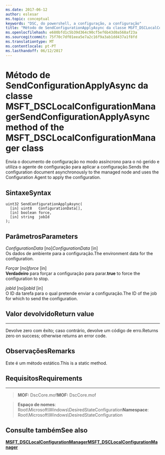 ```yaml
---
ms.date: 2017-06-12
author: eslesar
ms.topic: conceptual
keywords: "DSC, do powershell, a configuração, a configuração"
title: "Método de SendConfigurationApplyAsync da classe MSFT_DSCLocalConfigurationManager"
ms.openlocfilehash: e680bfd1c5b39d364c90cf5ef6b43d0a568af23a
ms.sourcegitcommit: 75f70c7df01eea5e7a2c16f9a3ab1dd437a1f8fd
ms.translationtype: MT
ms.contentlocale: pt-PT
ms.lasthandoff: 06/12/2017
---
```

# <a name="sendconfigurationapplyasync-method-of-the-msftdsclocalconfigurationmanager-class"></a><span data-ttu-id="28898-103">Método de SendConfigurationApplyAsync da classe MSFT_DSCLocalConfigurationManager</span><span class="sxs-lookup"><span data-stu-id="28898-103">SendConfigurationApplyAsync method of the MSFT_DSCLocalConfigurationManager class</span></span>

<span data-ttu-id="28898-104">Envia o documento de configuração no modo assíncrono para o nó gerido e utiliza o agente de configuração para aplicar a configuração.</span><span class="sxs-lookup"><span data-stu-id="28898-104">Sends the configuration document asynchronously to the managed node and uses the Configuration Agent to apply the configuration.</span></span>

<a name="syntax"></a><span data-ttu-id="28898-105">Sintaxe</span><span class="sxs-lookup"><span data-stu-id="28898-105">Syntax</span></span>
------

```mof
uint32 SendConfigurationApplyAsync(
  [in] uint8   ConfigurationData[],
  [in] boolean force,
  [in] string  jobId
);
```

<a name="parameters"></a><span data-ttu-id="28898-106">Parâmetros</span><span class="sxs-lookup"><span data-stu-id="28898-106">Parameters</span></span>
----------

<span data-ttu-id="28898-107">*ConfigurationData* \[no\]</span><span class="sxs-lookup"><span data-stu-id="28898-107">*ConfigurationData* \[in\]</span></span>  
<span data-ttu-id="28898-108">Os dados de ambiente para a configuração.</span><span class="sxs-lookup"><span data-stu-id="28898-108">The environment data for the configuration.</span></span>

<span data-ttu-id="28898-109">*Forçar* \[no\]</span><span class="sxs-lookup"><span data-stu-id="28898-109">*force* \[in\]</span></span>  
<span data-ttu-id="28898-110">**Verdadeiro** para forçar a configuração para parar.</span><span class="sxs-lookup"><span data-stu-id="28898-110">**true** to force the configuration to stop.</span></span>

<span data-ttu-id="28898-111">*jobId* \[no\]</span><span class="sxs-lookup"><span data-stu-id="28898-111">*jobId* \[in\]</span></span>  
<span data-ttu-id="28898-112">O ID da tarefa para o qual pretende enviar a configuração.</span><span class="sxs-lookup"><span data-stu-id="28898-112">The ID of the job for which to send the configuration.</span></span>

## <a name="return-value"></a><span data-ttu-id="28898-113">Valor devolvido</span><span class="sxs-lookup"><span data-stu-id="28898-113">Return value</span></span>
------------

<span data-ttu-id="28898-114">Devolve zero com êxito; caso contrário, devolve um código de erro.</span><span class="sxs-lookup"><span data-stu-id="28898-114">Returns zero on success; otherwise returns an error code.</span></span>

## <a name="remarks"></a><span data-ttu-id="28898-115">Observações</span><span class="sxs-lookup"><span data-stu-id="28898-115">Remarks</span></span>

<span data-ttu-id="28898-116">Este é um método estático.</span><span class="sxs-lookup"><span data-stu-id="28898-116">This is a static method.</span></span>

## <a name="requirements"></a><span data-ttu-id="28898-117">Requisitos</span><span class="sxs-lookup"><span data-stu-id="28898-117">Requirements</span></span>
------------
><span data-ttu-id="28898-118">**MOF:** DscCore.mof</span><span class="sxs-lookup"><span data-stu-id="28898-118">**MOF:** DscCore.mof</span></span>

><span data-ttu-id="28898-119">**Espaço de nomes**: Root\Microsoft\Windows\DesiredStateConfiguration</span><span class="sxs-lookup"><span data-stu-id="28898-119">**Namespace**: Root\Microsoft\Windows\DesiredStateConfiguration</span></span>


## <a name="see-also"></a><span data-ttu-id="28898-120">Consulte também</span><span class="sxs-lookup"><span data-stu-id="28898-120">See also</span></span>


[<span data-ttu-id="28898-121">**MSFT_DSCLocalConfigurationManager**</span><span class="sxs-lookup"><span data-stu-id="28898-121">**MSFT_DSCLocalConfigurationManager**</span></span>](msft-dsclocalconfigurationmanager.md)


 

 



